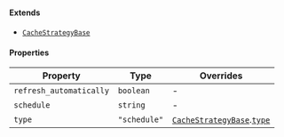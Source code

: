 #### Extends

* [`CacheStrategyBase`](./generated/html/CacheStrategyBase.md)

#### Properties

| Property                                                   | Type         | Overrides                                                                                                         |
| ---------------------------------------------------------- | ------------ | ----------------------------------------------------------------------------------------------------------------- |
| <a id="refresh_automatically"></a> `refresh_automatically` | `boolean`    | -                                                                                                                 |
| <a id="schedule"></a> `schedule`                           | `string`     | -                                                                                                                 |
| <a id="type"></a> `type`                                   | `"schedule"` | [`CacheStrategyBase`](./generated/html/CacheStrategyBase.md).[`type`](./generated/html/CacheStrategyBase.md#type) |
